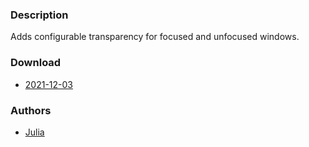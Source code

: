 ### Description
Adds configurable transparency for focused and unfocused windows.

### Download
- [2021-12-03](https://github.com/djpohly/dwl/compare/main...juliag2:alphafocus.patch)

### Authors
- [Julia](https://github.com/juliag2)